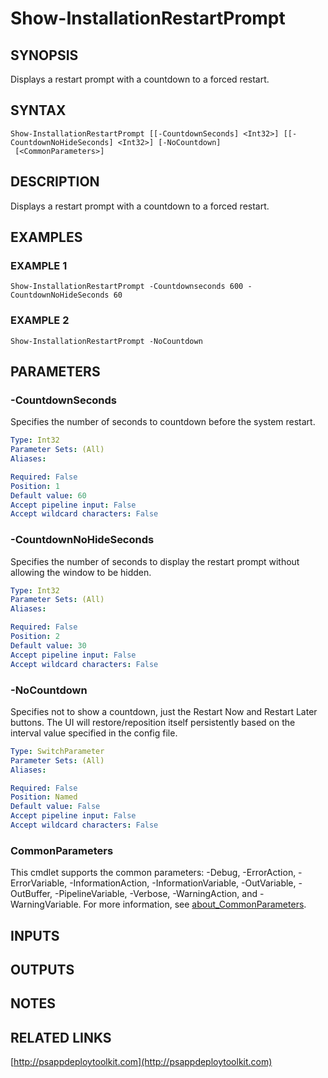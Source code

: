 ﻿---
editLink: false
isShowComments: false
external help file: PSAppDeployToolkit-help.xml
Module Name: PSAppDeployToolkit
online version: http://psappdeploytoolkit.com
schema: 2.0.0
---

# Show-InstallationRestartPrompt

## SYNOPSIS
Displays a restart prompt with a countdown to a forced restart.

## SYNTAX

```
Show-InstallationRestartPrompt [[-CountdownSeconds] <Int32>] [[-CountdownNoHideSeconds] <Int32>] [-NoCountdown]
 [<CommonParameters>]
```

## DESCRIPTION
Displays a restart prompt with a countdown to a forced restart.

## EXAMPLES

### EXAMPLE 1
```
Show-InstallationRestartPrompt -Countdownseconds 600 -CountdownNoHideSeconds 60
```

### EXAMPLE 2
```
Show-InstallationRestartPrompt -NoCountdown
```

## PARAMETERS

### -CountdownSeconds
Specifies the number of seconds to countdown before the system restart.

```yaml
Type: Int32
Parameter Sets: (All)
Aliases:

Required: False
Position: 1
Default value: 60
Accept pipeline input: False
Accept wildcard characters: False
```

### -CountdownNoHideSeconds
Specifies the number of seconds to display the restart prompt without allowing the window to be hidden.

```yaml
Type: Int32
Parameter Sets: (All)
Aliases:

Required: False
Position: 2
Default value: 30
Accept pipeline input: False
Accept wildcard characters: False
```

### -NoCountdown
Specifies not to show a countdown, just the Restart Now and Restart Later buttons.
The UI will restore/reposition itself persistently based on the interval value specified in the config file.

```yaml
Type: SwitchParameter
Parameter Sets: (All)
Aliases:

Required: False
Position: Named
Default value: False
Accept pipeline input: False
Accept wildcard characters: False
```

### CommonParameters
This cmdlet supports the common parameters: -Debug, -ErrorAction, -ErrorVariable, -InformationAction, -InformationVariable, -OutVariable, -OutBuffer, -PipelineVariable, -Verbose, -WarningAction, and -WarningVariable. For more information, see [about_CommonParameters](http://go.microsoft.com/fwlink/?LinkID=113216).

## INPUTS

## OUTPUTS

## NOTES

## RELATED LINKS

[http://psappdeploytoolkit.com](http://psappdeploytoolkit.com)

